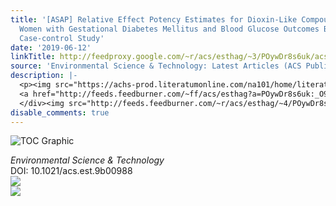 ```yaml
---
title: '[ASAP] Relative Effect Potency Estimates for Dioxin-Like Compounds in Pregnant
  Women with Gestational Diabetes Mellitus and Blood Glucose Outcomes Based on a Nested
  Case-control Study'
date: '2019-06-12'
linkTitle: http://feedproxy.google.com/~r/acs/esthag/~3/POywDr8s6uk/acs.est.9b00988
source: 'Environmental Science & Technology: Latest Articles (ACS Publications)'
description: |-
  <p><img src="https://achs-prod.literatumonline.com/na101/home/literatum/publisher/achs/journals/content/esthag/0/esthag.ahead-of-print/acs.est.9b00988/20190612/images/medium/es-2019-009885_0007.gif" alt="TOC Graphic"/></p><div><cite>Environmental Science & Technology</cite></div><div>DOI: 10.1021/acs.est.9b00988</div><div class="feedflare">
  <a href="http://feeds.feedburner.com/~ff/acs/esthag?a=POywDr8s6uk:_O9vUg57WP0:yIl2AUoC8zA"><img src="http://feeds.feedburner.com/~ff/acs/esthag?d=yIl2AUoC8zA" border="0"></img></a>
  </div><img src="http://feeds.feedburner.com/~r/acs/esthag/~4/POywDr8s6uk" ...
disable_comments: true
---
```

<p><img src="https://achs-prod.literatumonline.com/na101/home/literatum/publisher/achs/journals/content/esthag/0/esthag.ahead-of-print/acs.est.9b00988/20190612/images/medium/es-2019-009885_0007.gif" alt="TOC Graphic"/></p><div><cite>Environmental Science & Technology</cite></div><div>DOI: 10.1021/acs.est.9b00988</div><div class="feedflare">
<a href="http://feeds.feedburner.com/~ff/acs/esthag?a=POywDr8s6uk:_O9vUg57WP0:yIl2AUoC8zA"><img src="http://feeds.feedburner.com/~ff/acs/esthag?d=yIl2AUoC8zA" border="0"></img></a>
</div><img src="http://feeds.feedburner.com/~r/acs/esthag/~4/POywDr8s6uk" ...